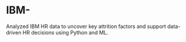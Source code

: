 # IBM-
Analyzed IBM HR data to uncover key attrition factors and support data-driven HR decisions using Python and ML.
